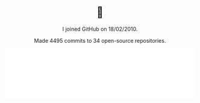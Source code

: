 <h1 align="center">👋</h1>

<p align="center">
  I joined GitHub on 18/02/2010.
</p>

<p align="center">
  Made 4495 commits to 34 open-source repositories.
</p>

<p align="center">
  <img src="https://github.com/hongaar/hongaar/blob/main/.cache/languages.svg">
</p>
